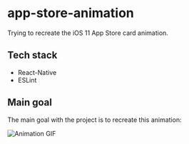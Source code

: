 # app-store-animation
Trying to recreate the iOS 11 App Store card animation.

## Tech stack  
* React-Native
* ESLint

## Main goal  
The main goal with the project is to recreate this animation:  
  
![Animation GIF](https://media.giphy.com/media/3Xw9PPwQdy9j4Pge4I/giphy.gif)
